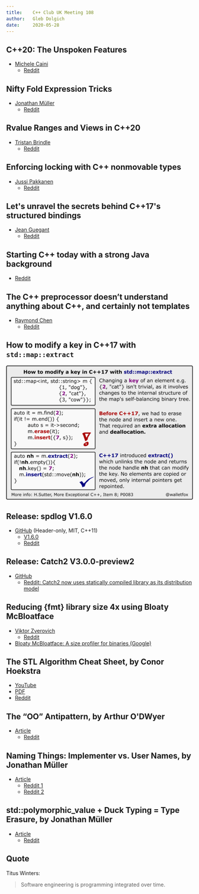 ```yaml
---
title:    C++ Club UK Meeting 108
author:   Gleb Dolgich
date:     2020-05-28
---
```


## C++20: The Unspoken Features

* [Michele Caini](https://humanreadablemag.com/issues/3/articles/cpp20-the-unspoken-features)
  * [Reddit](https://www.reddit.com/r/cpp/comments/gr3cjm/c20_the_unspoken_features/)

## Nifty Fold Expression Tricks

* [Jonathan Müller](https://foonathan.net/2020/05/fold-tricks/#content)
  * [Reddit](https://www.reddit.com/r/cpp/comments/gdvqiq/nifty_fold_expression_tricks/)

## Rvalue Ranges and Views in C++20

* [Tristan Brindle](https://tristanbrindle.com/posts/rvalue-ranges-and-views)
  * [Reddit](https://www.reddit.com/r/cpp/comments/ginnrf/rvalue_ranges_and_views_in_c20/)

## Enforcing locking with C++ nonmovable types

* [Jussi Pakkanen](https://nibblestew.blogspot.com/2020/05/enforcing-locking-with-c-nonmovable.html)
  * [Reddit](https://www.reddit.com/r/cpp/comments/ghr35m/enforcing_locking_with_c_nonmovable_types/)

## Let's unravel the secrets behind C++17's structured bindings

* [Jean Guegant](https://jguegant.github.io/blogs/tech/structured-bindings.html)
  * [Reddit](https://www.reddit.com/r/cpp/comments/glnx3w/lets_unravel_the_secrets_behind_c17s_structured/)

## Starting C++ today with a strong Java background

* [Reddit](https://www.reddit.com/r/cpp/comments/gkizd4/starting_c_today_with_a_strong_java_background/)

## The C++ preprocessor doesn’t understand anything about C++, and certainly not templates

* [Raymond Chen](https://devblogs.microsoft.com/oldnewthing/20200508-52/?p=103735)
  * [Reddit](https://www.reddit.com/r/cpp/comments/ggeer7/the_c_preprocessor_doesnt_understand_anything/)

## How to modify a key in C++17 with `std::map::extract`

![](img/std-map-extract.jpeg)

## Release: spdlog V1.6.0

* [GitHub](https://github.com/gabime/spdlog) (Header-only, MIT, C++11)
  * [V1.6.0 ](https://github.com/gabime/spdlog/releases/tag/v1.6.0)
  * [Reddit](https://www.reddit.com/r/cpp/comments/gk99fk/spdlog_160_released/)

## Release: Catch2 V3.0.0-preview2

* [GitHub](https://github.com/catchorg/Catch2/releases/tag/v3.0.0-preview2)
  * [Reddit: Catch2 now uses statically compiled library as its distribution model](https://www.reddit.com/r/cpp/comments/gjp548/catch2_v300_preview2_catch2_now_uses_statically/)

## Reducing {fmt} library size 4x using Bloaty McBloatface

* [Viktor Zverovich](https://www.zverovich.net/2020/05/21/reducing-library-size.html)
  * [Reddit](https://www.reddit.com/r/cpp/comments/go82wo/reducing_fmt_library_size_4x_using_bloaty/)
* [Bloaty McBloatface: A size profiler for binaries (Google)](https://github.com/google/bloaty)

## The STL Algorithm Cheat Sheet, by Conor Hoekstra

* [YouTube](https://youtu.be/LMmFpOhcQhA)
* [PDF](https://github.com/codereport/Algorithms/blob/master/CheatSheet/The%20STL%20Algorithm%20Cheat%20Sheet%20v0.0.pdf)
* [Reddit](https://www.reddit.com/r/cpp/comments/g4e2uj/the_stl_algorithm_cheat_sheet/)

## The “OO” Antipattern, by Arthur O'DWyer

* [Article](https://quuxplusone.github.io/blog/2020/05/28/oo-antipattern/)
  * [Reddit](https://www.reddit.com/r/cpp/comments/gs0iwm/the_oo_antipattern/)

## Naming Things: Implementer vs. User Names, by Jonathan Müller

* [Article](https://foonathan.net/2019/11/implementer-vs-user-names/#content)
  * [Reddit 1](https://www.reddit.com/r/programming/comments/e5hzmi/naming_things_implementer_vs_user_names/)
  * [Reddit 2](https://www.reddit.com/r/cpp/comments/e5s6og/naming_things_implementer_vs_user_names/)

## std::polymorphic_value + Duck Typing = Type Erasure, by Jonathan Müller

* [Article](https://foonathan.net/2020/01/type-erasure/)
  * [Reddit](https://www.reddit.com/r/cpp/comments/eq4b0h/stdpolymorphic_value_duck_typing_type_erasure/)

## Quote

Titus Winters:

> Software engineering is programming integrated over time.
